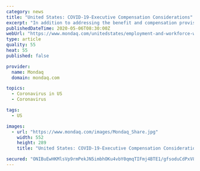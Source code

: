 ```yaml
---
category: news
title: "United States: COVID-19-Executive Compensation Considerations"
excerpt: "In addition to addressing the benefit and compensation provisions of the Coronavirus Aid Relief and Economic Security Act (the \"CARES Act\") for their general employee population, most company boards of"
publishedDateTime: 2020-05-06T08:30:00Z
webUrl: "https://www.mondaq.com/unitedstates/employment-and-workforce-wellbeing/928918/covid-19-executive-compensation-considerations"
type: article
quality: 55
heat: 55
published: false

provider:
  name: Mondaq
  domain: mondaq.com

topics:
  - Coronavirus in US
  - Coronavirus

tags:
  - US

images:
  - url: "https://www.mondaq.com/images/Mondaq_Share.jpg"
    width: 552
    height: 289
    title: "United States: COVID-19-Executive Compensation Considerations"

secured: "ONIBuEwHKMlsVp9rmPekJN5imbhOKu4vbY0qmqTIFmj4BTE1/gfsoduCdPxV8ZUlf7vjG0cZE+tbAP5szOH2EOL3b86OWQ1d1xleTBilWfQSNO+bYeZGO7bkVWwyt93crHBNh9C4avvAMxTcgNSEfcFZu34Io+En4Z+MEG7O7CMRi8JKEKNmawnAurIBpg6ITnYsGIKPyGHOS3du0xsR1mJEx5Kpo9MRQJzhv5Xlefv4/J6Blono5s4L0XRURJN18gdXvPJIFb/ZULxI8Shkzt7mYSRno5RHutrmXMuRrAEzzGyTJZhqCvchBbr3yCSUTxGlMOF4/232e4zAE6RwX+57ibot91cgvkB/Fw5YCs8yMoNKrVq4LdOKFs6gYUinUyGDuGUOThjaE7S3J2/0AkGz43YYrCS4aMyHdyfWVKKBd3v6CXDxhB81fFoNKGRagN6RtkWqiXj8PlJnChZFo6KdAQVnDuImVDOi5jK1JrI=;Y0e2IsqNU8Y6iTiEhfFtKg=="
---
```



